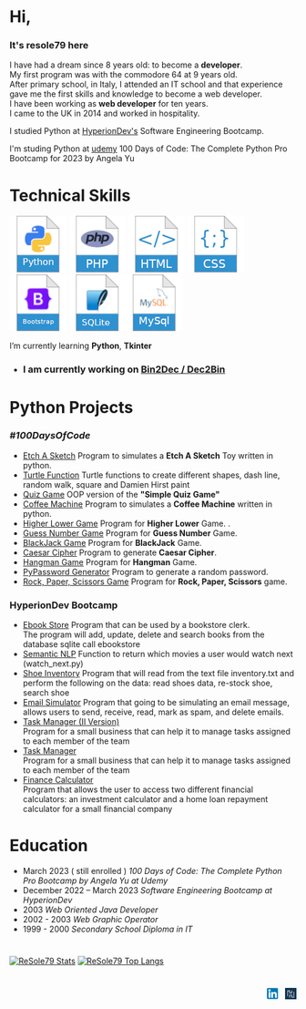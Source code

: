 # Hi,

### It's resole79 here

I have had a dream since 8 years old: to become a **developer**.  
My first program was with the commodore 64 at 9 years old.  
After primary school, in Italy, I attended an IT school and that experience gave me the first skills and knowledge to become a web developer.  
I have been working as **web developer** for ten years.  
I came to the UK in 2014 and worked in hospitality. 

I studied Python at [HyperionDev's](https://www.hyperiondev.com/) Software Engineering Bootcamp.

I'm studing Python at [udemy](https://www.udemy.com/) 100 Days of Code: The Complete Python Pro Bootcamp for 2023 by Angela Yu

# Technical Skills

![python](./image/python.png) ![php](./image/php.png) ![html](./image/html.png) ![css](./image/css.png) ![bootstrap](./image/bootstrap.png) ![sqlite](./image/sqlite.png)![mysql](./image/mysql.png)


I’m currently learning **Python**, **Tkinter** 

- ### **I am currently working on [Bin2Dec / Dec2Bin](https://github.com/resole79/binary_to_decimal)**
 
# Python Projects

### *#100DaysOfCode*
 - [Etch A Sketch](https://github.com/resole79/etch_a_sketch) Program to simulates a **Etch A Sketch** Toy written in python.
 - [Turtle Function](https://github.com/resole79/turtle_function) Turtle functions to create different shapes, dash line, random walk, square and Damien Hirst paint     
 - [Quiz Game](https://github.com/resole79/quiz_game) OOP version of the **"Simple Quiz Game"**      
 - [Coffee Machine](https://github.com/resole79/coffee_machine) Program to simulates a **Coffee Machine** written in python.     
 - [Higher Lower Game](https://github.com/resole79/higher_lower) Program for **Higher Lower** Game.   .     
 - [Guess Number Game](https://github.com/resole79/guess_number) Program for **Guess Number** Game.     
 - [BlackJack Game](https://github.com/resole79/blackjack) Program for **BlackJack** Game.     
 - [Caesar Cipher](https://github.com/resole79/caesar_cipher) Program to generate **Caesar Cipher**.     
 - [Hangman Game](https://github.com/resole79/hangman) Program for **Hangman** Game.     
 - [PyPassword Generator](https://github.com/resole79/password_random_generator) Program to generate a random password.     
 - [Rock, Paper, Scissors Game](https://github.com/resole79/rock_paper_scissors_game) Program for **Rock, Paper, Scissors** game.     
 
### HyperionDev Bootcamp
 - [Ebook Store](https://github.com/resole79/ebookstore)
Program that can be used by a bookstore clerk.     
The program will add, update, delete and search books from the database sqlite call ebookstore
 - [Semantic NLP](https://github.com/resole79/semantic_nlp)
Function to return which movies a user would watch next (watch_next.py)
 - [Shoe Inventory](https://github.com/resole79/shoe_inventory)
Program that will read from the text file inventory.txt and perform the following on the data: read shoes data, re-stock shoe, search shoe
 - [Email Simulator](https://github.com/resole79/email_simulator)
Program that going to be simulating an email message, allows users to send, receive, read, mark as spam, and delete emails.
 - [Task Manager (II Version)](https://github.com/resole79/task_manager_II)     
Program for a small business that can help it to manage tasks assigned to each member of the team
 - [Task Manager](https://github.com/resole79/task_manager)     
Program for a small business that can help it to manage tasks assigned to each member of the team
 - [Finance Calculator](https://github.com/resole79/finance_calculator)     
Program that allows the user to access two different financial calculators: an investment calculator and a home loan repayment calculator for a small financial company

# Education

- March 2023 ( still enrolled ) *100 Days of Code: The Complete Python Pro Bootcamp by Angela Yu at Udemy*
- December 2022 – March 2023 *Software Engineering Bootcamp at HyperionDev*
- 2003 *Web Oriented Java Developer*
- 2002 - 2003 *Web Graphic Operator*
- 1999 - 2000 *Secondary School Diploma in IT*

#    

[![ReSole79 Stats](https://github-stats-alpha.vercel.app/api?username=resole79 "ReSole79 Stats")](https://github.com/resole79/ "ReSole79 Stats")
[![ReSole79 Top Langs](https://github-readme-stats.vercel.app/api/top-langs/?username=resole79&langs_count=12&layout=compact "ReSole79 Top Language")](https://github.com/resole79/ "ReSole79 Top Language")



# 
<p align="right"><a href="https://www.linkedin.com/in/emilio-reforgiato/"  target="_blank"><img src="./image/in_logo.png"></a> &nbsp; <a href="https://www.hyperiondev.com/portfolio/123543/" target="_blank"><img src="./image/hyperiondev_logo.png"></a></p>
